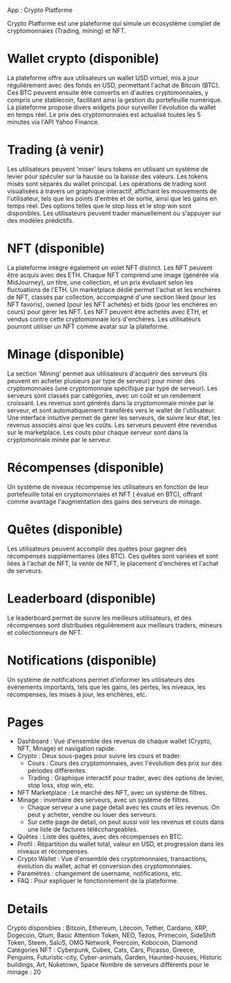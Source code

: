 App : Crypto Platforme

Crypto Platforme est une plateforme qui simule un écosystème complet de cryptomonnaies (Trading, mining) et NFT.

# Wallet crypto (disponible)

La plateforme offre aux utilisateurs un wallet USD virtuel, mis à jour régulièrement avec des fonds en USD, permettant
l'achat de Bitcoin (BTC). Ces BTC peuvent ensuite être convertis en d'autres cryptomonnaies, y compris une stablecoin,
facilitant ainsi la gestion du portefeuille numérique. La plateforme propose divers widgets pour surveiller
l'évolution du wallet en temps réel. Le prix des cryptomonnaies est actualisé toutes les 5 minutes via l'API 
Yahoo Finance.

# Trading (à venir)

Les utilisateurs peuvent 'miser' leurs tokens en utilisant un système de levier pour spéculer sur la hausse ou la baisse 
des valeurs. Les tokens misés sont séparés du wallet principal. Les opérations de trading sont visualisées à travers un 
graphique interactif, affichant les mouvements de l'utilisateur, tels que les points d'entrée et de sortie, ainsi que 
les gains en temps réel. Des options telles que le stop loss et le stop win sont disponibles. Les utilisateurs peuvent 
trader manuellement ou s'appuyer sur des modèles prédictifs.

# NFT (disponible)

La plateforme intègre également un volet NFT distinct. Les NFT peuvent être acquis avec des ETH. Chaque NFT comprend une 
image (générée via MidJourney), un titre, une collection, et un prix évoluant selon les fluctuations de l'ETH. 
Un marketplace dédié permet l'achat et les enchères de NFT, classés par collection, accompagné d'une section liked (pour
les NFT favoris), owned (pour les NFT achetés) et bids (pour les enchères en cours) pour gérer les NFT. Les NFT peuvent 
être achetés avec ETH, et vendus contre cette cryptomonnaie lors d'enchères. Les utilisateurs pourront utiliser un NFT 
comme avatar sur la plateforme.

# Minage (disponible)

La section 'Mining' permet aux utilisateurs d'acquérir des serveurs (ils peuvent en acheter plusieurs par type de 
serveur) pour miner des cryptomonnaies (une cryptomonnaie spécifique par type de serveur). 
Les serveurs sont classés par catégories, avec un coût et un rendement croissant. Les revenus sont générés dans la 
cryptomonnaie minée par le serveur, et sont automatiquement transférés vers le wallet de l'utilisateur. Une interface 
intuitive permet de gérer les serveurs, de suivre leur état, les revenus associés ainsi que les coûts. Les serveurs 
peuvent être revendus sur le marketplace. Les couts pour chaque serveur sont dans la cryptomonnaie minée par le serveur.

# Récompenses (disponible)

Un système de niveaux récompense les utilisateurs en fonction de leur portefeuille total en cryptomonnaies et NFT (
évalué en BTC), offrant comme avantage l'augmentation des gains des serveurs de minage.

# Quêtes (disponible)

Les utilisateurs peuvent accomplir des quêtes pour gagner des récompenses supplémentaires (des BTC). Ces quêtes sont
variées et sont liées à l'achat de NFT, la vente de NFT, le placement d'enchères et l'achat de serveurs.

# Leaderboard (disponible)

Le leaderboard permet de suivre les meilleurs utilisateurs, et des récompenses sont distribuées
régulièrement aux meilleurs traders, mineurs et collectionneurs de NFT.

# Notifications (disponible)

Un système de notifications permet d'informer les utilisateurs des événements importants, tels que les gains, les
pertes, les niveaux, les récompenses, les mises à jour, les enchères, etc.

# Pages

- Dashboard : Vue d'ensemble des revenus de chaque wallet (Crypto, NFT, Minage) et navigation rapide.
- Crypto : Deux sous-pages pour suivre les cours et trader.
    - Cours : Cours des cryptomonnaies, avec l'évolution des prix sur des périodes différentes.
    - Trading : Graphique interactif pour trader, avec des options de levier, stop loss, stop win, etc.
- NFT Marketplace : Le marché des NFT, avec un système de filtres.
- Minage : inventaire des serveurs, avec un système de filtres.
    - Chaque serveur a une page detail avec les couts et les revenus. On peut y acheter, vendre ou louer des serveurs.
    - Sur cette page de detail, on peut aussi voir les revenus et couts dans une liste de factures télécchargeables.
- Quêtes : Liste des quêtes, avec des récompenses en BTC.
- Profil : Répartition du wallet total, valeur en USD, et progression dans les niveaux et récompenses.
- Crypto Wallet : Vue d'ensemble des cryptomonnaies, transactions, évolution du wallet, achat et conversion des
  cryptomonnaies.
- Paramètres : changement de username, notifications, etc.
- FAQ : Pour expliquer le fonctionnement de la plateforme.

# Details

Crypto disponibles : Bitcoin, Ethereum, Litecoin, Tether, Cardano, XRP, Dogecoin, Qtum, Basic Attention Token, NEO,
Tezos, Primecoin, SideShift Token, Steem, SaluS, OMG Network, Peercoin, Kobocoin, Diamond
Catégories NFT : Cyberpunk, Cubes, Cats, Cars, Picasso, Greece, Penguins, Futuristic-city, Cyber-animals, Garden, 
Haunted-houses, Historic buildings, Art, Nuketown, Space
Nombre de serveurs différents pour le minage : 20

